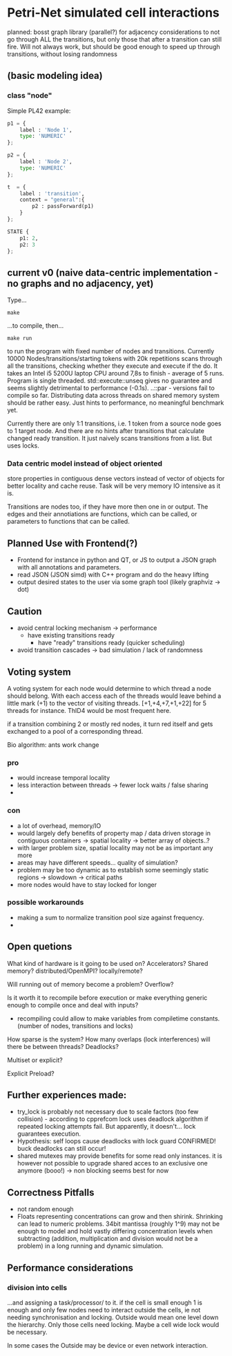 # Petri-Net simulated cell interactions

planned:
bosst graph library (parallel?) for adjacency considerations to not go through ALL the transitions, but only those that after a transition can still fire.
Will not always work, but should be good enough to speed up through transitions, without losing randomness




## (basic modeling idea)
### class "node"
Simple PL42 example:
``` python
p1 = {
    label : 'Node 1',
    type: 'NUMERIC'
};

p2 = {
    label : 'Node 2',
    type: 'NUMERIC'
};

t  = {
    label : 'transition',
    context = "general":{
        p2 : passForward(p1)
    }
};

STATE {
    p1: 2,
    p2: 3
};
```

## current v0 (naive data-centric implementation - no graphs and no adjacency, yet)
Type...
```
make
```
...to compile, then...
```
make run
```
to run the program with fixed number of nodes and transitions. Currently 10000 Nodes/transitions/starting tokens with 20k repetitions scans through all the transitions, checking whether they execute and execute if the do. It takes an Intel i5 5200U laptop CPU around 7,8s to finish - average of 5 runs.
Program is single threaded. std::execute::unseq gives no guarantee and seems slightly detrimental to performance (-0.1s). ..::par - versions fail to compile so far.
Distributing data across threads on shared memory system should be rather easy. Just hints to performance, no meaningful benchmark yet.

Currently there are only 1:1 transitions, i.e. 1 token from a source node goes to 1 target node. And there are no hints after transitions that calculate changed ready transition. It just naively scans transitions from a list. But uses locks.

### Data centric model instead of object oriented
store properties in contiguous dense vectors instead of vector of objects for better locality and cache reuse. Task will be very memory IO intensive as it is.

Transitions are nodes too, if they have more then one in or output. The edges and their annotiations are functions, which can be called, or parameters to functions that can be called.

## Planned Use with Frontend(?)
- Frontend for instance in python and QT, or JS to output a JSON graph with all annotations and parameters. 
- read JSON (JSON simd) with C++ program and do the heavy lifting
- output desired states to the user via some graph tool (likely graphviz -> dot)

## Caution
- avoid central locking mechanism -> performance
    - have existing transitions ready
        - have "ready" transitions ready (quicker scheduling)
- avoid transition cascades -> bad simulation / lack of randomness



## Voting system
A voting system for each node would determine to which thread a node should belong. With each access each of the threads would leave behind a little mark (+1) to the vector of visiting threads. [+1,+4,+7,+1,+22] for 5 threads for instance. ThID4 would be most frequent here.

if a transition combining 2 or mostly red nodes, it turn red itself and gets exchanged to a pool of a corresponding thread.

Bio algorithm: ants work change

### pro
- would increase temporal locality
- less interaction between threads -> fewer lock waits / false sharing 
- 

### con
- a lot of overhead, memory/IO
- would largely defy benefits of property map / data driven storage in contiguous containers -> spatial locality -> better array of objects..?
- with larger problem size, spatial locality may not be as important any more
- areas may have different speeds... quality of simulation?
- problem may be too dynamic as to establish some seemingly static regions -> slowdown -> critical paths
- more nodes would have to stay locked for longer

### possible workarounds
- making a sum to normalize transition pool size against frequency.
- 


## Open quetions
What kind of hardware is it going to be used on? Accelerators? Shared memory? distributed/OpenMPI? locally/remote?

Will running out of memory become a problem? Overflow?

Is it worth it to recompile before execution or make everything generic enough to compile once and deal with inputs?
- recompiling could allow to make variables from compiletime constants. (number of nodes, transitions and locks) 

How sparse is the system? How many overlaps (lock interferences) will there be between threads? Deadlocks?

Multiset or explicit?

Explicit Preload?


## Further experiences made:
- try_lock is probably not necessary due to scale factors (too few collision) - according to cpprefcom lock uses deadlock algorithm if repeated locking attempts fail. But apparently, it doesn't... lock guarantees execution. 
- Hypothesis:  self loops cause deadlocks with lock guard CONFIRMED! buck deadlocks can still occur!
- shared mutexes may provide benefits for some read only instances. it is however not possible to upgrade shared acces to an exclusive one anymore (booo!) -> non blocking seems best for now

## Correctness Pitfalls
- not random enough
- Floats representing concentrations can grow and then shirink. Shrinking can lead to numeric problems. 34bit mantissa (roughly 1^9) may not be enough to model and hold vastly differing concentration levels when subtracting (addition, multiplication and division would not be a problem) in a long running and dynamic simulation.

## Performance considerations
### division into cells
...and assigning a task/processor/ to it. 
if the cell is small enough 1 is enough and only few nodes need to interact outside the cells, ie not needing synchronisation and locking.
Outside would mean one level down the hierarchy. Only those cells need locking. Maybe a cell wide lock would be necessary.

In some cases the Outside may be device or even network interaction.
